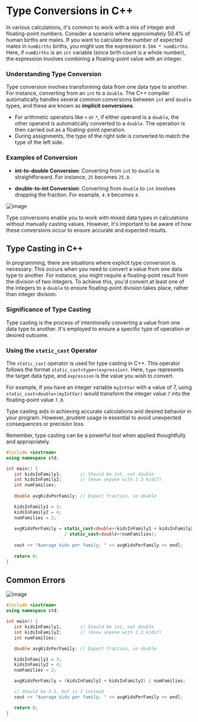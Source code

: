 # Type Conversions in C++

In various calculations, it's common to work with a mix of integer and floating-point numbers. Consider a scenario where approximately 50.4% of human births are males. If you want to calculate the number of expected males in `numBirths` births, you might use the expression `0.504 * numBirths`. Here, if `numBirths` is an `int` variable (since birth count is a whole number), the expression involves combining a floating-point value with an integer.

### Understanding Type Conversion

Type conversion involves transforming data from one data type to another. For instance, converting from an `int` to a `double`. The C++ compiler automatically handles several common conversions between `int` and `double` types, and these are known as **implicit conversions**.

- For arithmetic operators like `+` or `*`, if either operand is a `double`, the other operand is automatically converted to a `double`. The operation is then carried out as a floating-point operation.
- During assignments, the type of the right side is converted to match the type of the left side.

### Examples of Conversion

- **int-to-double Conversion**: Converting from `int` to `double` is straightforward. For instance, `25` becomes `25.0`.

- **double-to-int Conversion**: Converting from `double` to `int` involves dropping the fraction. For example, `4.9` becomes `4`.

![image](https://github.com/ahenrie/CPP/assets/103060170/2e30c6fa-cc57-490f-ab2f-451a76e4b9f9)

Type conversions enable you to work with mixed data types in calculations without manually casting values. However, it's important to be aware of how these conversions occur to ensure accurate and expected results.

## Type Casting in C++

In programming, there are situations where explicit type conversion is necessary. This occurs when you need to convert a value from one data type to another. For instance, you might require a floating-point result from the division of two integers. To achieve this, you'd convert at least one of the integers to a `double` to ensure floating-point division takes place, rather than integer division.

### Significance of Type Casting

Type casting is the process of intentionally converting a value from one data type to another. It's employed to ensure a specific type of operation or desired outcome.

### Using the `static_cast` Operator

The `static_cast` operator is used for type casting in C++. This operator follows the format `static_cast<type>(expression)`. Here, `type` represents the target data type, and `expression` is the value you wish to convert.

For example, if you have an integer variable `myIntVar` with a value of 7, using `static_cast<double>(myIntVar)` would transform the integer value `7` into the floating-point value `7.0`.

Type casting aids in achieving accurate calculations and desired behavior in your program. However, prudent usage is essential to avoid unexpected consequences or precision loss.

Remember, type casting can be a powerful tool when applied thoughtfully and appropriately.

```c++
#include <iostream>
using namespace std;

int main() {
   int kidsInFamily1;       // Should be int, not double
   int kidsInFamily2;       // (know anyone with 2.3 kids?)
   int numFamilies; 
   
   double avgKidsPerFamily; // Expect fraction, so double

   kidsInFamily1 = 3;
   kidsInFamily2 = 4;
   numFamilies = 2; 
   
   avgKidsPerFamily = static_cast<double>(kidsInFamily1 + kidsInFamily2)
                      / static_cast<double>(numFamilies);
   
   cout << "Average kids per family: " << avgKidsPerFamily << endl;
   
   return 0;
}
```

## Common Errors

![image](https://github.com/ahenrie/CPP/assets/103060170/9d673b05-e0c3-4c6e-91d4-952678431d06)

```c++
#include <iostream>
using namespace std;

int main() {
   int kidsInFamily1;       // Should be int, not double
   int kidsInFamily2;       // (know anyone with 2.3 kids?)
   int numFamilies; 

   double avgKidsPerFamily; // Expect fraction, so double

   kidsInFamily1 = 3;
   kidsInFamily2 = 4;
   numFamilies = 2; 

   avgKidsPerFamily = (kidsInFamily1 + kidsInFamily2) / numFamilies;

   // Should be 3.5, but is 3 instead
   cout << "Average kids per family: " << avgKidsPerFamily << endl;

   return 0;
}
```
